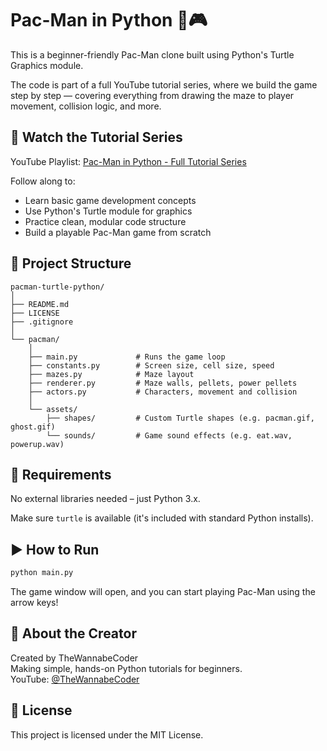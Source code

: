 # Pac-Man in Python 🐍🎮

This is a beginner-friendly Pac-Man clone built using Python's Turtle Graphics module.

The code is part of a full YouTube tutorial series, where we build the game step by step — covering everything from drawing the maze to player movement, collision logic, and more.

## 🎥 Watch the Tutorial Series

YouTube Playlist: [Pac-Man in Python - Full Tutorial Series](https://www.youtube.com/playlist?list=PL1XCNNzXQuPPglJxBB2itjcnX3U8g3U0q)

Follow along to:
- Learn basic game development concepts
- Use Python's Turtle module for graphics
- Practice clean, modular code structure
- Build a playable Pac-Man game from scratch

## 📁 Project Structure

```
pacman-turtle-python/
│
├── README.md
├── LICENSE
├── .gitignore
│
└── pacman/
    │
    ├── main.py             # Runs the game loop
    ├── constants.py        # Screen size, cell size, speed
    ├── mazes.py            # Maze layout
    ├── renderer.py         # Maze walls, pellets, power pellets
    ├── actors.py           # Characters, movement and collision
    │
    └── assets/
        ├── shapes/         # Custom Turtle shapes (e.g. pacman.gif, ghost.gif)
        └── sounds/         # Game sound effects (e.g. eat.wav, powerup.wav)
```


## 🐍 Requirements

No external libraries needed – just Python 3.x.

Make sure `turtle` is available (it's included with standard Python installs).

## ▶️ How to Run

```bash
python main.py
```

The game window will open, and you can start playing Pac-Man using the arrow keys!

## 📌 About the Creator

Created by TheWannabeCoder  
Making simple, hands-on Python tutorials for beginners.  
YouTube: [@TheWannabeCoder](https://www.youtube.com/@TheWannabeCoder)

## 📜 License

This project is licensed under the MIT License.
